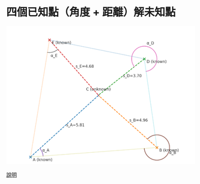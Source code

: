# 四個已知點（角度 + 距離）解未知點
![示意圖](diagram.png)

[說明](https://hackmd.io/@5ZVijjUyQY2asUhqPXKlUg/B1QyY8cKge)
